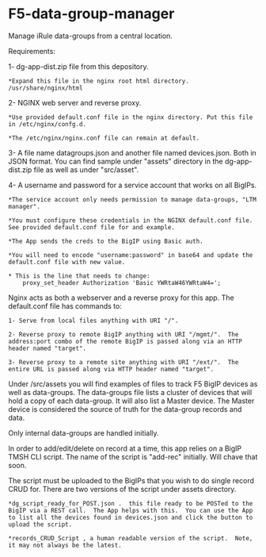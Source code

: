 
# F5-data-group-manager

Manage iRule data-groups from a central location.



Requirements:

1- dg-app-dist.zip file from this depository.

    *Expand this file in the nginx root html directory.  /usr/share/nginx/html

2- NGINX web server and reverse proxy.  

    *Use provided default.conf file in the nginx directory. Put this file in /etc/nginx/confg.d. 

    *The /etc/nginx/nginx.conf file can remain at default.

3- A file name datagroups.json and another file named devices.json.  Both in JSON format.  You can find sample under "assets" directory in the dg-app-dist.zip file as well as under "src/asset".

4- A username and password for a service account that works on all BigIPs.

    *The service account only needs permission to manage data-groups, "LTM manager".  

    *You must configure these credentials in the NGINX default.conf file.  See provided default.conf file for and example. 

    *The App sends the creds to the BigIP using Basic auth.  

    *You will need to encode "username:password" in base64 and update the default.conf file with new value.  

    * This is the line that needs to change:
		proxy_set_header Authorization 'Basic YWRtaW46YWRtaW4=';



Nginx acts as both a webserver and a reverse proxy for this app.  The default.conf file has commands to:

	1- Serve from local files anything with URI "/".

	2- Reverse proxy to remote BigIP anything with URI "/mgmt/".  The address:port combo of the remote BigIP is passed along via an HTTP header named "target".

	3- Reverse proxy to a remote site anything with URI "/ext/".  The entire URL is passed along via HTTP header named "target".


Under /src/assets you will find examples of files to track F5 BigIP devices as well as data-groups.  The data-groups file lists a cluster of devices that will hold a copy of each data-group.  It will also list a Master device.  The Master device is considered the source of truth for the data-group records and data.

Only internal data-groups are handled initially.

In order to add/edit/delete on record at a time, this app relies on a BigIP TMSH CLI script.  The name of the script is "add-rec" initially.  Will chave that soon.

The script must be uploaded to the BigIPs that you wish to do single record CRUD for.  There are two versions of the script under assets directory.

	*dg_script_ready_for_POST.json .  this file ready to be POSTed to the BigIP via a REST call.  The App helps with this.  You can use the App to list all the devices found in devices.json and click the button to upload the script.

	*records_CRUD_Script , a human readable version of the script.  Note, it may not always be the latest.


